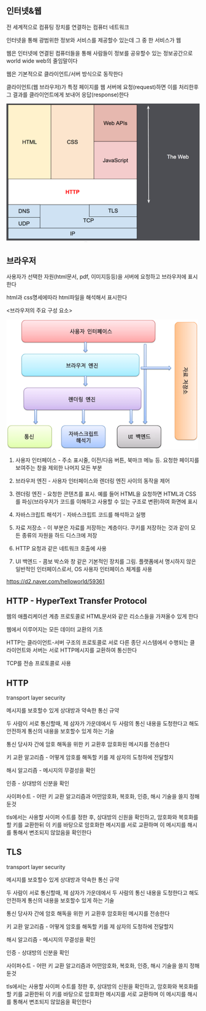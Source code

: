 ## 인터넷&웹

전 세계적으로 컴퓨팅 장치를 연결하는 컴퓨터 네트워크

인터넷을 통해 광범위한 정보와 서비스를 제공할수 있는데 그 중 한 서비스가 웹

웹은 인터넷에 연결된 컴퓨터들을 통해 사람들이 정보를 공유할수 있는 정보공간으로 world wide web의 줄임말이다

웹은 기본적으로 클라이언트/서버 방식으로 동작한다

클라이언트(웹 브라우저)가 특정 페이지를 웹 서버에 요청(request)하면 이를 처리한후 그 결과를 클라이언트에게 보내어 응답(response)한다

![weblayer](../images/weblayer.png)

## 브라우저


사용자가 선택한 자원(html문서, pdf, 이미지등등)을 서버에 요청하고 브라우저에 표시한다

html과 css명세에따라 html파일을 해석해서 표시한다

<브라우저의 주요 구성 요소>

![browser](../images/browser.png)

1. 사용자 인터페이스 - 주소 표시줄, 이전/다음 버튼, 북마크 메뉴 등. 요청한 페이지를 보여주는 창을 제외한 나머지 모든 부분

2. 브라우저 엔진 - 사용자 인터페이스와 렌더링 엔진 사이의 동작을 제어

3. 렌더링 엔진 - 요청한 콘텐츠를 표시. 예를 들어 HTML을 요청하면 HTML과 CSS를 파싱(브라우저가 코드를 이해하고 사용할 수 있는 구조로 변환)하여 화면에 표시

4. 자바스크립트 해석기 - 자바스크립트 코드를 해석하고 실행

5. 자료 저장소 - 이 부분은 자료를 저장하는 계층이다. 쿠키를 저장하는 것과 같이 모든 종류의 자원을 하드 디스크에 저장

6. HTTP 요청과 같은 네트워크 호출에 사용

7. UI 백엔드 - 콤보 박스와 창 같은 기본적인 장치를 그림. 플랫폼에서 명시하지 않은 일반적인 인터페이스로서, OS 사용자 인터페이스 체계를 사용

https://d2.naver.com/helloworld/59361

## HTTP - HyperText Transfer Protocol

웹의 애플리케이션 계층 프로토콜로 HTML문서와 같은 리소스들을 가져올수 있게 한다

웹에서 이루어지는 모든 데이터 교환의 기초

HTTP는 클라이언트-서버 구조의 프로토콜로 서로 다른 종단 시스템에서 수행되는 클라이언트와 서버는 서로 HTTP메시지를 교환하여 통신한다

TCP를 전송 프로토콜로 사용

## HTTP
  
transport layer security

메시지를 보호할수 있게 상대방과 약속한 통신 규약

두 사람이 서로 통신할때, 제 삼자가 가운데에서 두 사람의 통신 내용을 도청한다고 해도 안전하게 통신의 내용을 보호할수 있게 하는 기술

통신 당사자 간에 암호 해독을 위한 키 교환후 암호화된 메시지를 전송한다

키 교환 알고리즘 - 어떻게 암호를 해독할 키를 제 삼자의 도청하에 전달할지

해시 알고리즘 - 메시지의 무결성을 확인

인증 - 상대방의 신분을 확인

사이퍼수트 - 어떤 키 교환 알고리즘과 어떤암호화, 복호화, 인증, 해시 기술을 쓸지 정해둔것

tls에서는 사용할 사이퍼 수트를 정한 후, 상대방의 신원을 확인하고, 암호화와 복호화를 할 키를 교환한뒤 이 키를 바탕으로 암호화한 메시지를 서로 교환하며 이 메시지를 해시를 통해서 변조되지 않았음을 확인한다

## TLS
transport layer security

메시지를 보호할수 있게 상대방과 약속한 통신 규약

두 사람이 서로 통신할때, 제 삼자가 가운데에서 두 사람의 통신 내용을 도청한다고 해도 안전하게 통신의 내용을 보호할수 있게 하는 기술

통신 당사자 간에 암호 해독을 위한 키 교환후 암호화된 메시지를 전송한다

키 교환 알고리즘 - 어떻게 암호를 해독할 키를 제 삼자의 도청하에 전달할지

해시 알고리즘 - 메시지의 무결성을 확인

인증 - 상대방의 신분을 확인

사이퍼수트 - 어떤 키 교환 알고리즘과 어떤암호화, 복호화, 인증, 해시 기술을 쓸지 정해둔것

tls에서는 사용할 사이퍼 수트를 정한 후, 상대방의 신원을 확인하고, 암호화와 복호화를 할 키를 교환한뒤 이 키를 바탕으로 암호화한 메시지를 서로 교환하며 이 메시지를 해시를 통해서 변조되지 않았음을 확인한다
